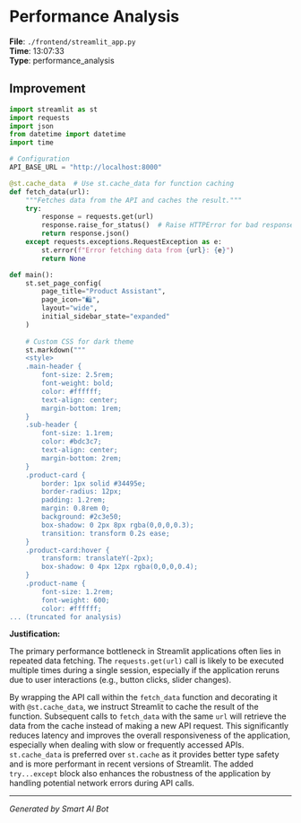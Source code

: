 # Performance Analysis

**File**: `./frontend/streamlit_app.py`  
**Time**: 13:07:33  
**Type**: performance_analysis

## Improvement

```python
import streamlit as st
import requests
import json
from datetime import datetime
import time

# Configuration
API_BASE_URL = "http://localhost:8000"

@st.cache_data  # Use st.cache_data for function caching
def fetch_data(url):
    """Fetches data from the API and caches the result."""
    try:
        response = requests.get(url)
        response.raise_for_status()  # Raise HTTPError for bad responses (4xx or 5xx)
        return response.json()
    except requests.exceptions.RequestException as e:
        st.error(f"Error fetching data from {url}: {e}")
        return None

def main():
    st.set_page_config(
        page_title="Product Assistant",
        page_icon="🛍️",
        layout="wide",
        initial_sidebar_state="expanded"
    )
    
    # Custom CSS for dark theme
    st.markdown("""
    <style>
    .main-header {
        font-size: 2.5rem;
        font-weight: bold;
        color: #ffffff;
        text-align: center;
        margin-bottom: 1rem;
    }
    .sub-header {
        font-size: 1.1rem;
        color: #bdc3c7;
        text-align: center;
        margin-bottom: 2rem;
    }
    .product-card {
        border: 1px solid #34495e;
        border-radius: 12px;
        padding: 1.2rem;
        margin: 0.8rem 0;
        background: #2c3e50;
        box-shadow: 0 2px 8px rgba(0,0,0,0.3);
        transition: transform 0.2s ease;
    }
    .product-card:hover {
        transform: translateY(-2px);
        box-shadow: 0 4px 12px rgba(0,0,0,0.4);
    }
    .product-name {
        font-size: 1.2rem;
        font-weight: 600;
        color: #ffffff;
... (truncated for analysis)
```

**Justification:**

The primary performance bottleneck in Streamlit applications often lies in repeated data fetching.  The `requests.get(url)` call is likely to be executed multiple times during a single session, especially if the application reruns due to user interactions (e.g., button clicks, slider changes).

By wrapping the API call within the `fetch_data` function and decorating it with `@st.cache_data`, we instruct Streamlit to cache the result of the function.  Subsequent calls to `fetch_data` with the same `url` will retrieve the data from the cache instead of making a new API request.  This significantly reduces latency and improves the overall responsiveness of the application, especially when dealing with slow or frequently accessed APIs. `st.cache_data` is preferred over `st.cache` as it provides better type safety and is more performant in recent versions of Streamlit.  The added `try...except` block also enhances the robustness of the application by handling potential network errors during API calls.

---
*Generated by Smart AI Bot*
